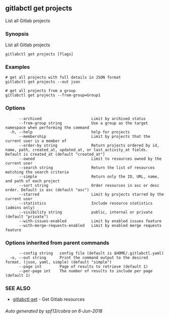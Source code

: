 ## gitlabctl get projects

List all Gitlab projects

### Synopsis

List all Gitlab projects

```
gitlabctl get projects [flags]
```

### Examples

```
# get all projects with full details in JSON format
gitlabctl get projects --out json

# get all projects from a group
gitlabctl get projects --from-group=Group1
```

### Options

```
      --archived                      Limit by archived status
      --from-group string             Use a group as the target namespace when performing the command
  -h, --help                          help for projects
      --membership                    Limit by projects that the current user is a member of
      --order-by string               Return projects ordered by id, name, path, created_at, updated_at, or last_activity_at fields. Default is created_at (default "created_at")
      --owned                         Limit to resources owned by the current user
      --search string                 Return the list of resources matching the search criteria
      --simple                        Return only the ID, URL, name, and path of each project
      --sort string                   Order resources in asc or desc order. Default is asc (default "asc")
      --starred                       Limit by projects starred by the current user
      --statistics                    Include resource statistics (admins only)
      --visibility string             public, internal or private (default "private")
      --with-issues-enabled           Limit by enabled issues feature
      --with-merge-requests-enabled   Limit by enabled merge requests feature
```

### Options inherited from parent commands

```
      --config string   config file (default is $HOME/.gitlabctl.yaml)
  -o, --out string      Print the command output to the desired format. (json, yaml, simple) (default "simple")
      --page int        Page of results to retrieve (default 1)
      --per-page int    The number of results to include per page (default 1)
```

### SEE ALSO

* [gitlabctl get](gitlabctl_get.md)	 - Get Gitlab resources

###### Auto generated by spf13/cobra on 6-Jun-2018
